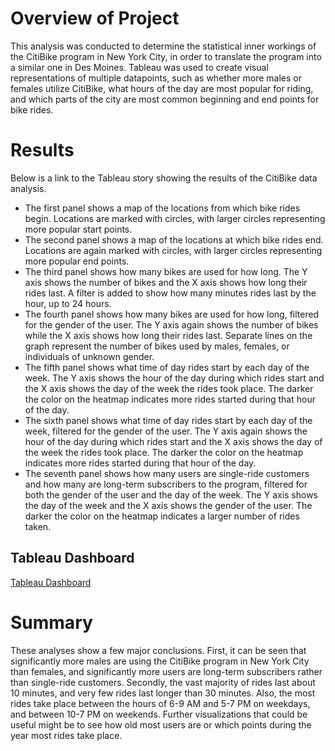 # Overview of Project
This analysis was conducted to determine the statistical inner workings of the CitiBike program in New York City, in order to translate the program into a similar one in Des Moines.  Tableau was used to create visual representations of multiple datapoints, such as whether more males or females utilize CitiBike, what hours of the day are most popular for riding, and which parts of the city are most common beginning and end points for bike rides.

# Results
Below is a link to the Tableau story showing the results of the CitiBike data analysis.
* The first panel shows a map of the locations from which bike rides begin.  Locations are marked with circles, with larger circles representing more popular start points.
* The second panel shows a map of the locations at which bike rides end.  Locations are again marked with circles, with larger circles representing more popular end points.
* The third panel shows how many bikes are used for how long.  The Y axis shows the number of bikes and the X axis shows how long their rides last.  A filter is added to show how many minutes rides last by the hour, up to 24 hours.
* The fourth panel shows how many bikes are used for how long, filtered for the gender of the user.  The Y axis again shows the number of bikes while the X axis shows how long their rides last.  Separate lines on the graph represent the number of bikes used by males, females, or individuals of unknown gender.
* The fifth panel shows what time of day rides start by each day of the week.  The Y axis shows the hour of the day during which rides start and the X axis shows the day of the week the rides took place.  The darker the color on the heatmap indicates more rides started during that hour of the day.
* The sixth panel shows what time of day rides start by each day of the week, filtered for the gender of the user.  The Y axis again shows the hour of the day during which rides start and the X axis shows the day of the week the rides took place.  The darker the color on the heatmap indicates more rides started during that hour of the day.
* The seventh panel shows how many users are single-ride customers and how many are long-term subscribers to the program, filtered for both the gender of the user and the day of the week.  The Y axis shows the day of the week and the X axis shows the gender of the user.  The darker the color on the heatmap indicates a larger number of rides taken.

## Tableau Dashboard
[Tableau Dashboard](https://public.tableau.com/app/profile/scott.simonson/viz/Module14Challenge_16636468910020/NYCStory)

# Summary
These analyses show a few major conclusions.  First, it can be seen that significantly more males are using the CitiBike program in New York City than females, and significantly more users are long-term subscribers rather than single-ride customers.  Secondly, the vast majority of rides last about 10 minutes, and very few rides last longer than 30 minutes.  Also, the most rides take place between the hours of 6-9 AM and 5-7 PM on weekdays, and between 10-7 PM on weekends.  Further visualizations that could be useful might be to see how old most users are or which points during the year most rides take place.
